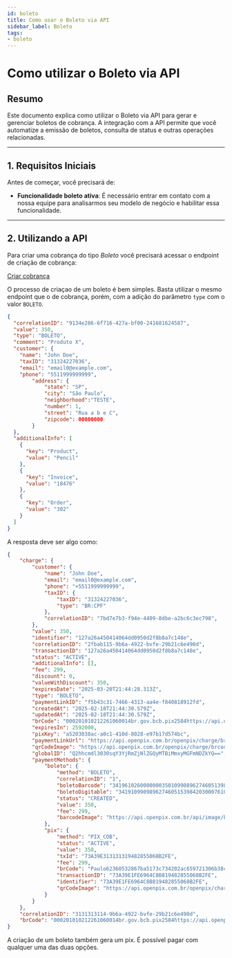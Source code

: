 ```yaml
---
id: boleto
title: Como usar o Boleto via API
sidebar_label: Boleto
tags:
- boleto
---
```


# Como utilizar o Boleto via API

## Resumo

Este documento explica como utilizar o Boleto via API para gerar e gerenciar boletos de cobrança. A integração com a API permite que você automatize a emissão de boletos, consulta de status e outras operações relacionadas.

---

## 1. Requisitos Iniciais

Antes de começar, você precisará de:

- **Funcionalidade boleto ativa**: É necessário entrar em contato com a nossa equipe para analisarmos seu modelo de negócio e habilitar essa funcionalidade.

---

## 2. Utilizando a API

Para criar uma cobrança do tipo *Boleto* você precisará acessar o endpoint de criação de cobrança:

[Criar cobrança](https://developers.openpix.com.br/api#tag/charge/paths/~1api~1v1~1charge/get)

O processo de criaçao de um boleto é bem simples. Basta utilizar o mesmo endpoint que o de cobrança, porém, com a adição do parâmetro `type` com o valor `BOLETO`.

```json
{
  "correlationID": "9134e286-6f716-427a-bf00-241681624587",
  "value": 350,
  "type": "BOLETO",
  "comment": "Produto X",
  "customer": {
    "name": "John Doe",
    "taxID": "31324227036",
    "email": "email0@example.com",
    "phone": "5511999999999",
        "address": {
            "state": "SP",
            "city": "São Paulo",
            "neighborhood":"TESTE",
            "number": 1,
            "street": "Rua a b e C",
            "zipcode": 00000000
        }
  },
  "additionalInfo": [
    {
      "key": "Product",
      "value": "Pencil"
    },
    {
      "key": "Invoice",
      "value": "18476"
    },
    {
      "key": "Order",
      "value": "302"
    }
  ]
}
```

A resposta deve ser algo como:

```json
{
	"charge": {
		"customer": {
			"name": "John Doe",
			"email": "email0@example.com",
			"phone": "+5511999999999",
			"taxID": {
				"taxID": "31324227036",
				"type": "BR:CPF"
			},
			"correlationID": "7bd7e7b3-f94e-4409-8dbe-a2bc6c3ec798",
		},
		"value": 350,
		"identifier": "127a26a450414064dd0950d2f8b8a7c148e",
		"correlationID": "2fbab115-9b6a-4922-bvfe-29b21c6e490d",
		"transactionID": "127a26a450414064dd0950d2f8b8a7c148e",
		"status": "ACTIVE",
		"additionalInfo": [],
		"fee": 299,
		"discount": 0,
		"valueWithDiscount": 350,
		"expiresDate": "2025-03-20T21:44:28.313Z",
		"type": "BOLETO",
		"paymentLinkID": "f5b43c31-7466-4313-aa4e-f840818912fd",
		"createdAt": "2025-02-18T21:44:30.579Z",
		"updatedAt": "2025-02-18T21:44:30.579Z",
		"brCode": "000201010212261060014br.gov.bcb.pix2584https://api.openpix.com.br/openpix/testing?transactionID=867ba5173c734202ac659721306b38c952040000530398654040.015802BR5909LOCALHOST6009Sao Paulo62360532867ba5173c734202ac659721306b38c963044BCA",
		"expiresIn": 2592000,
		"pixKey": "a5203038ac-a0c1-410d-8028-e97b17d574bc",
		"paymentLinkUrl": "https://api.openpix.com.br/openpix/charge/brcode/image/9134e286-6f71-427a-bf00-24168162458",
		"qrCodeImage": "https://api.openpix.com.br/openpix/charge/brcode/image/9134e286-6f71-427a-bf00-241681624586.png",
		"globalID": "Q2hhcmdl3030sqY3YjRmZjNlZGQyMTBiMmxyMGFmNDZkYQ==",
		"paymentMethods": {
			"boleto": {
				"method": "BOLETO",
				"correlationID": "1",
				"boletoBarcode": "34196102600000003501099089627460513984203000",
				"boletoDigitable": "34191099098962746051539842030007610260000000350",
				"status": "CREATED",
				"value": 350,
				"fee": 299,
				"barcodeImage": "https://api.openpix.com.br/api/image/barcode/f5b43c31-7466-4313-aa4e-f83131.png"
			},
			"pix": {
				"method": "PIX_COB",
				"status": "ACTIVE",
				"value": 350,
				"txId": "73A39E313131319482855068B2FE",
				"fee": 299,
				"brCode": "Paulo62360532867ba5173c734202ac659721306b38c963044BCA",
				"transactionID": "73A39E1FE6964C8B819482855068B2FE",
				"identifier": "73A39E1FE6964C8B819482855068B2FE",
				"qrCodeImage": "https://api.openpix.com.br/openpix/charge/brcode/image/f5b43c31-7466-4313-aa4e-f840818912fd.png"
			}
		}
	},
	"correlationID": "3131313114-9b6a-4922-bvfe-29b21c6e490d",
	"brCode": "000201010212261060014br.gov.bcb.pix2584https://api.openpix.com.br/openpix/testing?transactionID=867ba5173c734202ac659721306b38c952040000530398654040.015802BR5909LOCALHOST6009Sao Paulo62360532867ba5173c734202ac659721306b38c963044BCA"
}
```

A criação de um boleto também gera um pix. É possível pagar com qualquer uma das duas opções.




